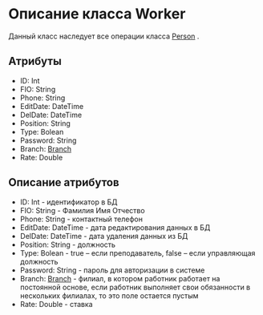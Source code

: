 # Описание класса Worker
    
Данный класс наследует все операции класса  [Person](https://github.com/ "Объект класса Person") . 


## Атрибуты

* ID: Int
* FIO: String
* Phone: String
* EditDate: DateTime
* DelDate: DateTime
* Position: String
* Type: Bolean
* Password: String
* Branch:  [Branch](https://github.com/ "Объект класса Branch") 
* Rate: Double

## Описание атрибутов

* ID: Int - идентификатор в БД
* FIO: String - Фамилия Имя Отчество
* Phone: String - контактный телефон 
* EditDate: DateTime - дата редактирования данных в БД
* DelDate: DateTime - дата удаления данных из БД
* Position: String - должность 
* Type: Bolean - true – если преподаватель, false – если управляющая должность
* Password: String - пароль для авторизации в системе
* Branch:  [Branch](https://github.com/ "Объект класса Branch") - филиал, в котором работник работает на постоянной основе, если работник выполняет свои обязанности в нескольких филиалах, то это поле остается пустым
* Rate: Double - ставка

